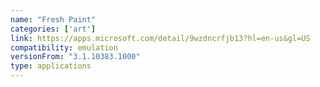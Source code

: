 ```yaml
---
name: "Fresh Paint"
categories: ['art']
link: https://apps.microsoft.com/detail/9wzdncrfjb13?hl=en-us&gl=US
compatibility: emulation
versionFrom: "3.1.10383.1000"
type: applications
---
```


